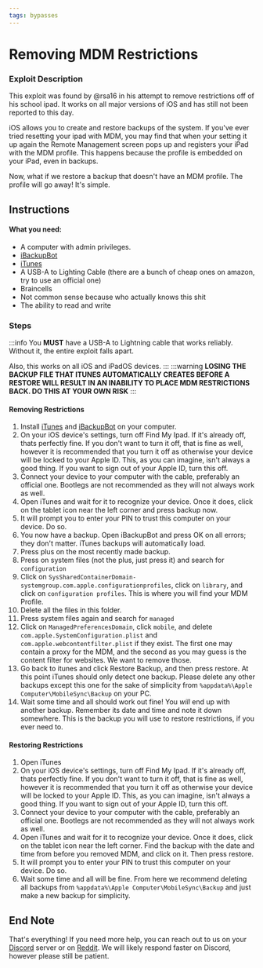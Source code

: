 ```yaml
---
tags: bypasses
---
```

# Removing MDM Restrictions

### Exploit Description
This exploit was found by @rsa16 in his attempt to remove restrictions off of his school ipad. It works on all major versions of iOS and has still not been reported to this day.

iOS allows you to create and restore backups of the system. If you've ever tried resetting your ipad with MDM, you may find that when your setting it up again the Remote Management screen pops up and registers your iPad with the MDM profile. This happens because the profile is embedded on your iPad, even in backups. 

Now, what if we restore a backup that doesn't have an MDM profile. The profile will go away! It's simple.

## Instructions
#### What you need:
- A computer with admin privileges.
- [iBackupBot](http://www.icopybot.com/ibackupbot_setup.exe)
- [iTunes](https://www.apple.com/itunes/download/win64)
- A USB-A to Lighting Cable (there are a bunch of cheap ones on amazon, try to use an official one)
- Braincells
- Not common sense because who actually knows this shit
- The ability to read and write

### Steps
:::info
You **MUST** have a USB-A to Lightning cable that works reliably. Without it, the entire exploit falls apart.

Also, this works on all iOS and iPadOS devices.
:::
:::warning
**LOSING THE BACKUP FILE THAT ITUNES AUTOMATICALLY CREATES BEFORE A RESTORE WILL RESULT IN AN INABILITY TO PLACE MDM RESTRICTIONS BACK. DO THIS AT YOUR OWN RISK**
:::

#### Removing Restrictions
1. Install [iTunes](https://www.apple.com/itunes/download/win64) and [iBackupBot](http://www.icopybot.com/ibackupbot_setup.exe) on your computer.
2. On your iOS device's settings, turn off Find My Ipad. If it's already off, thats perfectly fine. If you don't want to turn it off, that is fine as well, however it is recommended that you turn it off as otherwise your device will be locked to your Apple ID. This, as you can imagine, isn't always a good thing. If you want to sign out of your Apple ID, turn this off.
3. Connect your device to your computer with the cable, preferably an official one. Bootlegs are not recommended as they will not always work as well.
4. Open iTunes and wait for it to recognize your device. Once it does, click on the tablet icon near the left corner and press backup now.
5. It will prompt you to enter your PIN to trust this computer on your device. Do so.
6. You now have a backup. Open iBackupBot and press OK on all errors; they don't matter. iTunes backups will automatically load.
7. Press plus on the most recently made backup.
8. Press on system files (not the plus, just press it) and search for `configuration`
9. Click on `SysSharedContainerDomain-systemgroup.com.apple.configurationprofiles`, click on `library`, and click on `configuration profiles`. This is where you will find your MDM Profile.
10. Delete all the files in this folder.
11. Press system files again and search for `managed`
12. Click on `ManagedPreferencesDomain`, click `mobile`, and delete `com.apple.SystemConfiguration.plist` and `com.apple.webcontentfilter.plist` if they exist. The first one may contain a proxy for the MDM, and the second as you may guess is the content filter for websites. We want to remove those.
13. Go back to itunes and click Restore Backup, and then press restore. At this point iTunes should only detect one backup. Please delete any other backups except this one for the sake of simplicity from `%appdata%\Apple Computer\MobileSync\Backup` on your PC.
14. Wait some time and all should work out fine! You *will* end up with another backup. Remember its date and time and note it down somewhere. This is the backup you will use to restore restrictions, if you ever need to.

#### Restoring Restrictions
1. Open iTunes
2. On your iOS device's settings, turn off Find My Ipad. If it's already off, thats perfectly fine. If you don't want to turn it off, that is fine as well, however it is recommended that you turn it off as otherwise your device will be locked to your Apple ID. This, as you can imagine, isn't always a good thing. If you want to sign out of your Apple ID, turn this off.
3. Connect your device to your computer with the cable, preferably an official one. Bootlegs are not recommended as they will not always work as well.
4. Open iTunes and wait for it to recognize your device. Once it does, click on the tablet icon near the left corner. Find the backup with the date and time from before you removed MDM, and click on it. Then press restore. 
5. It will prompt you to enter your PIN to trust this computer on your device. Do so.
6. Wait some time and all will be fine. From here we recommend deleting all backups from `%appdata%\Apple Computer\MobileSync\Backup` and just make a new backup for simplicity.

## End Note
That's everything! If you need more help, you can reach out to us on your [Discord](https://discord.gg/elude) server or on [Reddit](https://reddit.com/r/sneakersneet). We will likely respond faster on Discord, however please still be patient.